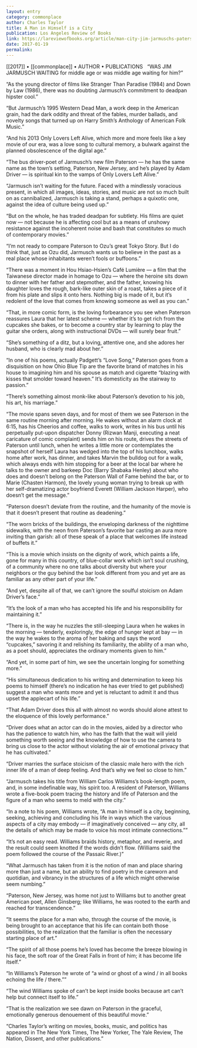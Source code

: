 ```yaml
---
layout: entry
category: commonplace
author: Charles Taylor
title: A Man in Himself is a City
publication: Los Angeles Review of Books
link: https://lareviewofbooks.org/article/man-city-jim-jarmuschs-paterson/
date: 2017-01-19
permalink: 
---
```


[[2017]] • [[commonplace]] • AUTHOR • PUBLICATIONS 
 
“WAS JIM JARMUSCH WAITING for middle age or was middle age waiting for him?”

“As the young director of films like Stranger Than Paradise (1984) and Down by Law (1986), there was no doubting Jarmusch’s commitment to deadpan hipster cool.”

“But Jarmusch’s 1995 Western Dead Man, a work deep in the American grain, had the dark oddity and threat of the fables, murder ballads, and novelty songs that turned up on Harry Smith’s Anthology of American Folk Music.”

“And his 2013 Only Lovers Left Alive, which more and more feels like a key movie of our era, was a love song to cultural memory, a bulwark against the planned obsolescence of the digital age.”

“The bus driver-poet of Jarmusch’s new film Paterson — he has the same name as the town’s setting, Paterson, New Jersey, and he’s played by Adam Driver — is spiritual kin to the vamps of Only Lovers Left Alive.”

“Jarmusch isn’t waiting for the future. Faced with a mindlessly voracious present, in which all images, ideas, stories, and music are not so much built on as cannibalized, Jarmusch is taking a stand, perhaps a quixotic one, against the idea of culture being used up.”

“But on the whole, he has traded deadpan for subtlety. His films are quiet now — not because he is affecting cool but as a means of unshowy resistance against the incoherent noise and bash that constitutes so much of contemporary movies.”

“I’m not ready to compare Paterson to Ozu’s great Tokyo Story. But I do think that, just as Ozu did, Jarmusch wants us to believe in the past as a real place whose inhabitants weren’t fools or buffoons.”

“There was a moment in Hou Hsiao-Hsien’s Café Lumière — a film that the Taiwanese director made in homage to Ozu — where the heroine sits down to dinner with her father and stepmother, and the father, knowing his daughter loves the rough, bark-like outer skin of a roast, takes a piece of it from his plate and slips it onto hers. Nothing big is made of it, but it’s redolent of the love that comes from knowing someone as well as you can.”

“That, in more comic form, is the loving forbearance you see when Paterson reassures Laura that her latest scheme — whether it’s to get rich from the cupcakes she bakes, or to become a country star by learning to play the guitar she orders, along with instructional DVDs — will surely bear fruit.”

“She’s something of a ditz, but a loving, attentive one, and she adores her husband, who is clearly mad about her.”

“In one of his poems, actually Padgett’s “Love Song,” Paterson goes from a disquisition on how Ohio Blue Tip are the favorite brand of matches in his house to imagining him and his spouse as match and cigarette “blazing with kisses that smolder toward heaven.” It’s domesticity as the stairway to passion.”

“There’s something almost monk-like about Paterson’s devotion to his job, his art, his marriage.”

“The movie spans seven days, and for most of them we see Paterson in the same routine morning after morning. He wakes without an alarm clock at 6:15, has his Cheerios and coffee, walks to work, writes in his bus until his perpetually put-upon dispatcher Donny (Rizwan Manji, executing a neat caricature of comic complaint) sends him on his route, drives the streets of Paterson until lunch, when he writes a little more or contemplates the snapshot of herself Laura has wedged into the top of his lunchbox, walks home after work, has dinner, and takes Marvin the bulldog out for a walk, which always ends with him stopping for a beer at the local bar where he talks to the owner and barkeep Doc (Barry Shabaka Henley) about who does and doesn’t belong on the Paterson Wall of Fame behind the bar, or to Marie (Chasten Harmon), the lovely young woman trying to break up with her self-dramatizing actor boyfriend Everett (William Jackson Harper), who doesn’t get the message.”

“Paterson doesn’t deviate from the routine, and the humanity of the movie is that it doesn’t present that routine as deadening.”

“The worn bricks of the buildings, the enveloping darkness of the nighttime sidewalks, with the neon from Paterson’s favorite bar casting an aura more inviting than garish: all of these speak of a place that welcomes life instead of buffets it.”

“This is a movie which insists on the dignity of work, which paints a life, gone for many in this country, of blue-collar work which isn’t soul crushing, of a community where no one talks about diversity but where your neighbors or the guy behind the bar look different from you and yet are as familiar as any other part of your life.”

“And yet, despite all of that, we can’t ignore the soulful stoicism on Adam Driver’s face.”

“It’s the look of a man who has accepted his life and his responsibility for maintaining it.”

“There is, in the way he nuzzles the still-sleeping Laura when he wakes in the morning — tenderly, exploringly, the edge of hunger kept at bay — in the way he wakes to the aroma of her baking and says the word “cupcakes,” savoring it and relishing its familiarity, the ability of a man who, as a poet should, appreciates the ordinary moments given to him.”

“And yet, in some part of him, we see the uncertain longing for something more.”

“His simultaneous dedication to his writing and determination to keep his poems to himself (there’s no indication he has ever tried to get published) suggest a man who wants more and yet is reluctant to admit it and thus upset the applecart of his life.”

“That Adam Driver does this all with almost no words should alone attest to the eloquence of this lovely performance.”

“Driver does what an actor can do in the movies, aided by a director who has the patience to watch him, who has the faith that the wait will yield something worth seeing and the knowledge of how to use the camera to bring us close to the actor without violating the air of emotional privacy that he has cultivated.”

“Driver marries the surface stoicism of the classic male hero with the rich inner life of a man of deep feeling. And that’s why we feel so close to him.”

“Jarmusch takes his title from William Carlos Williams’s book-length poem, and, in some indefinable way, his spirit too. A resident of Paterson, Williams wrote a five-book poem tracing the history and life of Paterson and the figure of a man who seems to meld with the city.”

“In a note to his poem, Williams wrote, “A man in himself is a city, beginning, seeking, achieving and concluding his life in ways which the various aspects of a city may embody — if imaginatively conceived — any city, all the details of which may be made to voice his most intimate connections.””

“It’s not an easy read. Williams braids history, metaphor, and reverie, and the result could seem knotted if the words didn’t flow. (Williams said the poem followed the course of the Passaic River.)”

“What Jarmusch has taken from it is the notion of man and place sharing more than just a name, but an ability to find poetry in the careworn and quotidian, and vibrancy in the structures of a life which might otherwise seem numbing.”

“Paterson, New Jersey, was home not just to Williams but to another great American poet, Allen Ginsberg; like Williams, he was rooted to the earth and reached for transcendence.”

“It seems the place for a man who, through the course of the movie, is being brought to an acceptance that his life can contain both those possibilities, to the realization that the familiar is often the necessary starting place of art.”

“The spirit of all those poems he’s loved has become the breeze blowing in his face, the soft roar of the Great Falls in front of him; it has become life itself.”

“In Williams’s Paterson he wrote of “a wind or ghost of a wind / in all books echoing the life / there.””

“The wind Williams spoke of can’t be kept inside books because art can’t help but connect itself to life.”

“That is the realization we see dawn on Paterson in the graceful, emotionally generous denouement of this beautiful movie.”

“Charles Taylor’s writing on movies, books, music, and politics has appeared in The New York Times, The New Yorker, The Yale Review, The Nation, Dissent, and other publications.”

